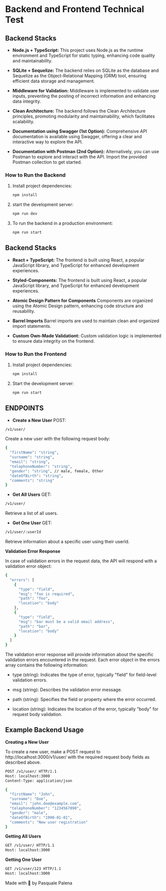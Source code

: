 # Backend and Frontend Technical Test

## Backend Stacks

- **Node.js + TypeScript:** This project uses Node.js as the runtime environment and TypeScript for static typing, enhancing code quality and maintainability.

- **SQLite + Sequelize:** The backend relies on SQLite as the database and Sequelize as the Object-Relational Mapping (ORM) tool, ensuring efficient data storage and management.

- **Middleware for Validation:** Middleware is implemented to validate user inputs, preventing the posting of incorrect information and enhancing data integrity.

- **Clean Architecture:** The backend follows the Clean Architecture principles, promoting modularity and maintainability, which facilitates scalability.

- **Documentation using Swagger (1st Option):** Comprehensive API documentation is available using Swagger, offering a clear and interactive way to explore the API.

- **Documentation with Postman (2nd Option):** Alternatively, you can use Postman to explore and interact with the API. Import the provided Postman collection to get started.

### How to Run the Backend

1. Install project dependencies:

   ```bash
   npm install

2. start the development server:
    ```bash
   npm run dev

3. To run the backend in a production environment:
    ```bash
   npm run start


## Backend Stacks

- **React + TypeScript:** The frontend is built using React, a popular JavaScript library, and TypeScript for enhanced development experiences.

- **Styled-Components:** The frontend is built using React, a popular JavaScript library, and TypeScript for enhanced development experiences.

- **Atomic Design Pattern for Components** Components are organized using the Atomic Design pattern, enhancing code structure and reusability.

- **Barrel Imports** Barrel imports are used to maintain clean and organized import statements.

- **Custom Own-Made Validationt:** Custom validation logic is implemented to ensure data integrity on the frontend.

### How to Run the Frontend

1. Install project dependencies:

   ```bash
   npm install

2. Start the development server:
    ```bash
   npm run start

## ENDPOINTS

- **Create a New User**
POST: 
```bash 
/v1/user/
```

Create a new user with the following request body:

```bash
{
  "firstName": "string",
  "surname": "string",
  "email": "string",
  "telephoneNumber": "string",
  "gender": "string", // male, female, Other
  "dateOfBirth": "string",
  "comments": "string"
}
```

- **Get All Users**
GET: 

```bash 
/v1/user/
```

Retrieve a list of all users.

- **Get One User**
GET: 

```bash 
/v1/user/:userId
```
Retrieve information about a specific user using their userId.

**Validation Error Response**

In case of validation errors in the request data, the API will respond with a validation error object:

```bash
{
  "errors": [
    {
      "type": "field",
      "msg": "foo is required",
      "path": "foo",
      "location": "body"
    },
    {
      "type": "field",
      "msg": "bar must be a valid email address",
      "path": "bar",
      "location": "body"
    }
  ]
}
```

The validation error response will provide information about the specific validation errors encountered in the request. Each error object in the errors array contains the following information:

- type (string): Indicates the type of error, typically "field" for field-level validation errors.

- msg (string): Describes the validation error message.

- path (string): Specifies the field or property where the error occurred.

- location (string): Indicates the location of the error, typically "body" for request body validation.

## Example Backend Usage

**Creating a New User**

To create a new user, make a POST request to http://localhost:3000/v1/user/ with the required request body fields as described above.

```bash
POST /v1/user/ HTTP/1.1
Host: localhost:3000
Content-Type: application/json

{
  "firstName": "John",
  "surname": "Doe",
  "email": "john.doe@example.com",
  "telephoneNumber": "1234567890",
  "gender": "male",
  "dateOfBirth": "1990-01-01",
  "comments": "New user registration"
}
```

**Getting All Users**
```bash
GET /v1/user/ HTTP/1.1
Host: localhost:3000
```

**Getting One User**
```bash
GET /v1/user/123 HTTP/1.1
Host: localhost:3000
```


Made with 🎵 by Pasquale Palena

